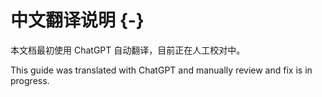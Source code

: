 # 中文翻译说明 {-}

本文档最初使用 ChatGPT 自动翻译，目前正在人工校对中。

This guide was translated with ChatGPT and manually review and fix is in progress.
